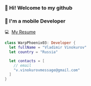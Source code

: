 ###  👋 Hi! Welcome to my github
<h3> 🚀 I'm a mobile Developer </h3>

<p align="left">
  💻&nbsp;&nbsp;<a href="https://warpphoenix03.github.io/">My Resume</a>
</p>

```swift
class WarpPhoenix03: Developer {
  let fullName = "Vladimir Vinokurov"
  let country = "Russia"

  let contacts = [
    // email
    "v.vinokurovmessage@gmail.com"
  ]  
}
```
